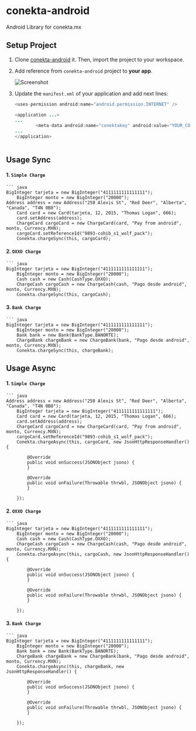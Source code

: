 conekta-android
===============

Android Library for conekta.mx

## Setup Project
1. Clone [conekta-android](https://github.com/javikin/conekta-android.git) it. Then, import the project to your workspace.
 
2. Add reference from `conekta-android` project to **your app**.

    ![Screenshot](https://raw.github.com/javikin/conekta-android/master/refs/import.png)
    
3. Update the `manifest.xml` of your application and add next lines:

	``` java
	<uses-permission android:name="android.permission.INTERNET" />
	
	<application ...>
	...
        	<meta-data android:name="conektakey" android:value="YOUR_CONEKTAKEY" />
	...
	</application>
	
	
	
## Usage Sync

#### 1. `Simple Charge`

	``` java
	BigInteger tarjeta = new BigInteger("4111111111111111");
        BigInteger monto = new BigInteger("20000");
	Address address = new Address("250 Alexis St", "Red Deer", "Alberta", "Canada", "T4N 0B8");
        Card card = new Card(tarjeta, 12, 2015, "Thomas Logan", 666);
        card.setAddress(address);
        ChargeCard cargoCard = new ChargeCard(card, "Pay from android", monto, Currency.MXN);
        cargoCard.setReferenceId("9893-cohib_s1_wolf_pack");
        Conekta.chargeSync(this, cargoCard);
        
#### 2. `OXXO Charge`

	``` java
	BigInteger tarjeta = new BigInteger("4111111111111111");
        BigInteger monto = new BigInteger("20000");
        Cash cash = new Cash(CashType.OXXO);
        ChargeCash cargoCash = new ChargeCash(cash, "Pago desde android", monto, Currency.MXN);
        Conekta.chargeSync(this, cargoCash);
        
#### 3. `Bank Charge`

	``` java
	BigInteger tarjeta = new BigInteger("4111111111111111");
        BigInteger monto = new BigInteger("20000");
        Bank bank = new Bank(BankType.BANORTE);
        ChargeBank chargeBank = new ChargeBank(bank, "Pago desde android", monto, Currency.MXN);
        Conekta.chargeSync(this, chargeBank);
        
## Usage Async
#### 1. `Simple Charge`

	``` java
	Address address = new Address("250 Alexis St", "Red Deer", "Alberta", "Canada", "T4N 0B8");
        BigInteger tarjeta = new BigInteger("4111111111111111");
        Card card = new Card(tarjeta, 12, 2015, "Thomas Logan", 666);
        card.setAddress(address);
        ChargeCard cargoCard = new ChargeCard(card, "Pay from android", monto, Currency.MXN);
        cargoCard.setReferenceId("9893-cohib_s1_wolf_pack");
        Conekta.chargeAsync(this, cargoCard, new JsonHttpResponseHandler() {
            
            @Override
            public void onSuccess(JSONObject jsono) {
            }

            @Override
            public void onFailure(Throwable thrwbl, JSONObject jsono) {
            }
            
        });
        
#### 2. `OXXO Charge`

	``` java
	BigInteger tarjeta = new BigInteger("4111111111111111");
        BigInteger monto = new BigInteger("20000");
        Cash cash = new Cash(CashType.OXXO);
        ChargeCash cargoCash = new ChargeCash(cash, "Pago desde android", monto, Currency.MXN);
        Conekta.chargeAsync(this, cargoCash, new JsonHttpResponseHandler() {
            
            @Override
            public void onSuccess(JSONObject jsono) {
            }

            @Override
            public void onFailure(Throwable thrwbl, JSONObject jsono) {
            }
            
        });
        
#### 3. `Bank Charge`

	``` java
	BigInteger tarjeta = new BigInteger("4111111111111111");
        BigInteger monto = new BigInteger("20000");
        Bank bank = new Bank(BankType.BANORTE);
        ChargeBank chargeBank = new ChargeBank(bank, "Pago desde android", monto, Currency.MXN);
        Conekta.chargeAsync(this, chargeBank, new JsonHttpResponseHandler() {
            
            @Override
            public void onSuccess(JSONObject jsono) {
            }

            @Override
            public void onFailure(Throwable thrwbl, JSONObject jsono) {
            }
            
        });
        
        
        
        
